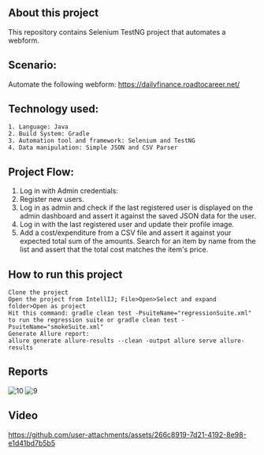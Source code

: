 ##  About this project 
This repository contains Selenium TestNG project that automates a webform.
## Scenario:
Automate the following webform: https://dailyfinance.roadtocareer.net/ 

## Technology used:
    1. Language: Java
    2. Build System: Gradle
    3. Automation tool and framework: Selenium and TestNG
    4. Data manipulation: Simple JSON and CSV Parser

## Project Flow:
  1. Log in with Admin credentials:
  2. Register new users.
  3. Log in as admin and check if the last registered user is displayed on the admin dashboard and assert it against the saved JSON data for the user.
  4. Log in with the last registered user and update their profile image.
  5. Add a cost/expenditure from a CSV file and assert it against your expected total sum of the amounts. Search for an item by name from the list and assert that the total cost matches the item's price.
 

## How to run this project

    Clone the project
    Open the project from IntellIJ; File>Open>Select and expand folder>Open as project
    Hit this command: gradle clean test -PsuiteName="regressionSuite.xml" to run the regression suite or gradle clean test -PsuiteName="smokeSuite.xml"
    Generate Allure report:
    allure generate allure-results --clean -output allure serve allure-results
    
## Reports 


![10](https://github.com/user-attachments/assets/caf0f142-1975-4572-8dfc-6d2827802fcf)
![9](https://github.com/user-attachments/assets/4af3ccb4-2513-4d07-97df-34b18d8a5bbe)

## Video






https://github.com/user-attachments/assets/266c8919-7d21-4192-8e98-e1d41bd7b5b5













